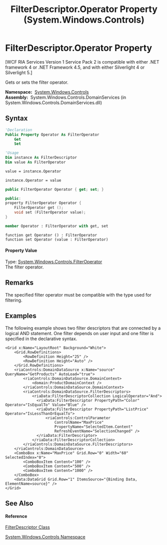 ﻿---
title: FilterDescriptor.Operator Property  (System.Windows.Controls)
TOCTitle: Operator Property
ms:assetid: P:System.Windows.Controls.FilterDescriptor.Operator
ms:mtpsurl: https://msdn.microsoft.com/en-us/library/system.windows.controls.filterdescriptor.operator(v=VS.91)
ms:contentKeyID: 28755704
ms.date: 01/27/2012
mtps_version: v=VS.91
f1_keywords:
- System.Windows.Controls.FilterDescriptor.Operator
- System.Windows.Controls.FilterDescriptor.get_Operator
- System.Windows.Controls.FilterDescriptor.set_Operator
dev_langs:
- CSharp
- JScript
- VB
- XAML
- FSharp
- c++
api_location:
- System.Windows.Controls.DomainServices.dll
api_name:
- System.Windows.Controls.FilterDescriptor.get_Operator
- System.Windows.Controls.FilterDescriptor.Operator
- System.Windows.Controls.FilterDescriptor.set_Operator
api_type:
- Managed
topic_type:
- apiref
- kbSyntax
product_family_name: VS
ROBOTS: INDEX,FOLLOW
---

# FilterDescriptor.Operator Property

\[WCF RIA Services Version 1 Service Pack 2 is compatible with either .NET framework 4 or .NET Framework 4.5, and with either Silverlight 4 or Silverlight 5.\]

Gets or sets the filter operator.

**Namespace:**  [System.Windows.Controls](ms590941\(v=vs.91\).md)  
**Assembly:**  System.Windows.Controls.DomainServices (in System.Windows.Controls.DomainServices.dll)

## Syntax

``` vb
'Declaration
Public Property Operator As FilterOperator
    Get
    Set
```

``` vb
'Usage
Dim instance As FilterDescriptor
Dim value As FilterOperator

value = instance.Operator

instance.Operator = value
```

``` csharp
public FilterOperator Operator { get; set; }
```

``` c++
public:
property FilterOperator Operator {
    FilterOperator get ();
    void set (FilterOperator value);
}
```

``` fsharp
member Operator : FilterOperator with get, set
```

``` jscript
function get Operator () : FilterOperator
function set Operator (value : FilterOperator)
```

#### Property Value

Type: [System.Windows.Controls.FilterOperator](ff423439\(v=vs.91\).md)  
The filter operator.  

## Remarks

The specified filter operator must be compatible with the type used for filtering.

## Examples

The following example shows two filter descriptors that are connected by a logical AND statement. One filter depends on user input and one filter is specified in the declarative syntax.

``` xaml
<Grid x:Name="LayoutRoot" Background="White">  
    <Grid.RowDefinitions>
        <RowDefinition Height="25" />
        <RowDefinition Height="Auto" />
    </Grid.RowDefinitions>
    <riaControls:DomainDataSource x:Name="source" QueryName="GetProducts" AutoLoad="true">
        <riaControls:DomainDataSource.DomainContext>
            <domain:ProductDomainContext />
        </riaControls:DomainDataSource.DomainContext>   
        <riaControls:DomainDataSource.FilterDescriptors>
            <riaData:FilterDescriptorCollection LogicalOperator="And">
              <riaData:FilterDescriptor PropertyPath="Color" Operator="IsEqualTo" Value="Blue" />
              <riaData:FilterDescriptor PropertyPath="ListPrice" Operator="IsLessThanOrEqualTo">
                  <riaControls:ControlParameter 
                      ControlName="MaxPrice" 
                      PropertyName="SelectedItem.Content" 
                      RefreshEventName="SelectionChanged" />
              </riaData:FilterDescriptor>
            </riaData:FilterDescriptorCollection>
        </riaControls:DomainDataSource.FilterDescriptors>
    </riaControls:DomainDataSource>
    <ComboBox x:Name="MaxPrice" Grid.Row="0" Width="60" SelectedIndex="0">
        <ComboBoxItem Content="100" />
        <ComboBoxItem Content="500" />
        <ComboBoxItem Content="1000" />
    </ComboBox>
    <data:DataGrid Grid.Row="1" ItemsSource="{Binding Data, ElementName=source}" />
</Grid>
```

## See Also

#### Reference

[FilterDescriptor Class](ff422357\(v=vs.91\).md)

[System.Windows.Controls Namespace](ms590941\(v=vs.91\).md)

